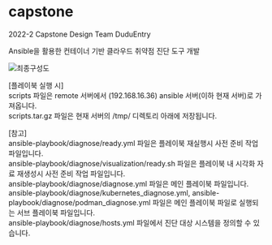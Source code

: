 # capstone
2022-2 Capstone Design Team DuduEntry

Ansible을 활용한 컨테이너 기반 클라우드 취약점 진단 도구 개발

![최종구성도](https://github.com/hyecu/capstone/assets/137482878/f057e8cf-dc96-4d99-b2fd-ce81c503ec8f)  


  
[플레이북 실행 시]  
scripts 파일은 remote 서버에서 (192.168.16.36) ansible 서버(이하 현재 서버)로 가져옵니다.  
scripts.tar.gz 파일은 현재 서버의 /tmp/ 디렉토리 아래에 저장됩니다.

[참고]  
ansible-playbook/diagnose/ready.yml 파일은 플레이북 재실행시 사전 준비 작업 파일입니다.  
ansible-playbook/diagnose/visualization/ready.sh 파일은 플레이북 내 시각화 자료 재생성시 사전 준비 작업 파일입니다.  
ansible-playbook/diagnose/diagnose.yml 파일은 메인 플레이북 파일입니다.  
ansible-playbook/diagnose/kubernetes_diagnose.yml, ansible-playbook/diagnose/podman_diagnose.yml 파일은 메인 플레이북 파일로 실행되는 서브 플레이북 파일입니다.  
ansible-playbook/diagnose/hosts.yml 파일에서 진단 대상 시스템을 정의할 수 있습니다.  
